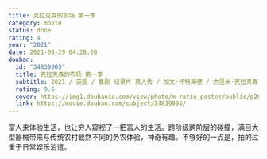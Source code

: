 ```yaml
---
title: 克拉克森的农场 第一季
category: movie
status: done
rating: 4
year: "2021"
date: 2021-08-29 04:28:20
douban:
  id: "34839005"
  title: 克拉克森的农场 第一季
  subtitle: 2021 / 英国 / 喜剧 纪录片 真人秀 / 加文·怀特海德 / 杰里米·克拉克森 凯勒布·库珀
  rating: 9.6
  cover: https://img1.doubanio.com/view/photo/m_ratio_poster/public/p2661874547.jpg
  link: https://movie.douban.com/subject/34839005/
---
```


富人来体验生活，也让穷人窥视了一把富人的生活。跨阶级跨阶层的碰撞，满目大型器械带来与传统农村截然不同的务农体验，神奇有趣。不够好的一点是，拍的过重于日常娱乐消遣。